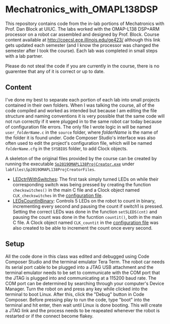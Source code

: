 # Mechatronics_with_OMAPL138DSP
This repository contains code from the in-lab portions of Mechatronics with Prof. Dan Block at UIUC. The labs worked with the OMAP-L138 DSP+ARM processor on a robot car assembled and designed by Prof. Block. Course content available at http://coecsl.ece.illinois.edu/ge423/ although this link gets updated each semester (and I know the processor was changed the semester after I took the course). Each lab was completed in small steps with a lab partner.  
  
Please do not steal the code if you are currently in the course, there is no guarentee that any of it is correct or up to date.  

## Content
I've done my best to separate each portion of each lab into small projects contained in their own folders. When I was talking the course, all of the code compiled and worked as intended but because I am editing the file structure and naming conventions it is very possible that the same code will not run correctly if it were plugged in to the same robot car today because of configuration file errors. The only file I wrote logic in will be named <code>user_<i>folderName</i>.c</code> in the <code>source</code> folder, where <i>folderName</i> is the name of the folder it is found under. Code Composer Studio's interface was also often used to edit the project's configuration file, which will be named <code><i>folderName</i>.cfg</code> in the <code>SYSBIOS</code> folder, to add Clock objects.  
  
A skeleton of the original files provided by the course can be created by running the executable [<code>Sp2019OMAPL138ProjCreator.exe</code>](https://github.com/monk200/Mechatronics_with_OMAPL138DSP/blob/main/labfiles/Sp2019OMAPL138ProjCreatorFiles/Sp2019OMAPL138ProjCreator.exe) under <code>labfiles\Sp2019OMAPL138ProjCreatorFiles</code>.  

* [LEDctrlWithSwitches](https://github.com/monk200/Mechatronics_with_OMAPL138DSP/blob/main/LEDctrlWithSwitches/source/user_LEDctrlWithSwitches.c): The first task simply turned LEDs on while their corresponding switch was being pressed by creating the function <code>checkswitches()</code> in the main C file and a Clock object named <code>CLK_checkswitches</code> in the [configuration file](https://github.com/monk200/Mechatronics_with_OMAPL138DSP/blob/main/LEDctrlWithSwitches/SYSBIOS/LEDctrlWithSwitches.cfg).
* [LEDsCountInBinary](https://github.com/monk200/Mechatronics_with_OMAPL138DSP/blob/main/LEDsCountInBinary/source/user_LEDsCountInBinary.c): Controls 5 LEDs on the robot to count in binary, incrementing every second and pausing the count if switch1 is pressed. Setting the correct LEDs was done in the function <code>set5LEDS(cnt)</code> and pausing the count was done in the fucntion <code>countit()</code>, both in the main C file. A Clock object named <code>CLK_countit</code> in the [configuration file](https://github.com/monk200/Mechatronics_with_OMAPL138DSP/blob/main/LEDsCountInBinary/SYSBIOS/LEDsCountInBinary.cfg) was also created to be able to increment the count once every second.  

## Setup
All the code done in this class was edited and debugged using Code Composer Studio and the terminal emulator Tera Term. The robot car needs its serial port cable to be plugged into a JTAG USB attachment and the terminal emulator needs to be set to communicate with the COM port that the JTAG is plugged into and communicating at a 115200 baud rate. The COM port can be determined by searching through your computer's Device Manager. Turn the robot on and press any key while clicked into the terminal to boot Linux. After this, click the "Debug" button in Code Composer. Before pressing play to run the code, type "boot" into the terminal and hit enter, then wait until Linux is done booting. This will create a JTAG link and the process needs to be reapeated whenever the robot is restarted or if the connect become flakey.
